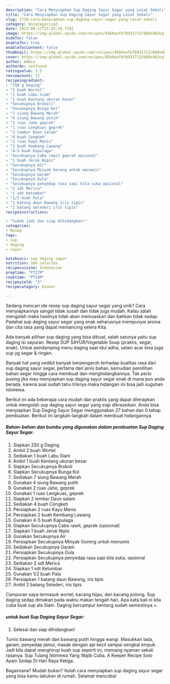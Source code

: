 ```yaml
---
description: "Cara Menyiapkan Sup Daging Sayur Segar yang Lezat Sekali"
title: "Cara Menyiapkan Sup Daging Sayur Segar yang Lezat Sekali"
slug: 1710-cara-menyiapkan-sup-daging-sayur-segar-yang-lezat-sekali
category: Uncategorized
date: 2022-09-17T21:55:10.719Z
image: https://img-global.cpcdn.com/recipes/45b6aafbf8931713/680x482cq70/sup-daging-sayur-segar-foto-resep-utama.jpg
hideToc: false
enableToc: true
enableTocContent: false
thumbnail: https://img-global.cpcdn.com/recipes/45b6aafbf8931713/680x482cq70/sup-daging-sayur-segar-foto-resep-utama.jpg
cover: https://img-global.cpcdn.com/recipes/45b6aafbf8931713/680x482cq70/sup-daging-sayur-segar-foto-resep-utama.jpg
author: Admin
authorAv: notfound
ratingvalue: 3.5
reviewcount: 12
recipeingredient:
- "250 g Daging"
- "2 buah Wortel"
- "1 buah Labu Siam"
- "1 buah Kentang ukuran besar"
- "Secukupnya Brokoli"
- "Secukupnya Bunga Kol"
- "7 siung Bawang Merah"
- "4 siung Bawang putih"
- "2 ruas Jahe geprek"
- "1 ruas Lengkuas geprek"
- "2 lembar Daun salam"
- "4 buah Cengkeh"
- "2 ruas Kayu Manis"
- "2 buah Kembang Lawang"
- "4-5 buah Kapulaga"
- "Secukupnya Cabe rawit geprek opsional"
- "1 buah Jeruk Nipis"
- "Secukupnya Air"
- "Secukupnya Minyak Goreng untuk menumis"
- "Secukupnya Garam"
- "Secukupnya Gula"
- "Secukupnya penyedap rasa sapi bila suka opsional"
- "2 sdt Merica"
- "1 sdt Ketumbar"
- "1/2 buah Pala"
- "1 batang daun Bawang iris tipis"
- "2 batang Selederi iris tipis"
recipeinstructions:

- "Sudah jadi dan siap dihidangkan!"
categories:
- Resep
tags:
- sup
- daging
- sayur

katakunci: sup daging sayur 
nutrition: 164 calories
recipecuisine: Indonesian
preptime: "PT27M"
cooktime: "PT54M"
recipeyield: "3"
recipecategory: Dinner

---
```





Sedang mencari ide resep sup daging sayur segar yang unik? Cara menyiapkannya sangat tidak susah dan tidak juga mudah. Kalau salah mengolah maka hasilnya tidak akan memuaskan dan bahkan tidak sedap. Padahal sup daging sayur segar yang enak seharusnya mempunyai aroma dan cita rasa yang dapat memancing selera Kita.





Ada banyak pilihan sup daging yang bisa dibuat, salah satunya yaitu sup daging isi sayuran. Resep SUP SAYUR/Vegetable Soup (praktis, segar, enak). Untuk pendamping menu daging saat idul adha, selain acar bisa juga sup yg segar &amp; ringan.

Banyak hal yang sedikit banyak berpengaruh terhadap kualitas rasa dari sup daging sayur segar, pertama dari jenis bahan, kemudian pemilihan bahan segar hingga cara membuat dan menghidangkannya. Tak perlu pusing jika mau menyiapkan sup daging sayur segar enak di mana pun anda berada, karena asal sudah tahu triknya maka hidangan ini bisa jadi suguhan istimewa.






Berikut ini ada beberapa cara mudah dan praktis yang dapat diterapkan untuk mengolah sup daging sayur segar yang siap dikreasikan. Anda bisa menyiapkan Sup Daging Sayur Segar menggunakan 27 bahan dan 0 tahap pembuatan. Berikut ini langkah-langkah dalam membuat hidangannya.

<!--inarticleads1-->

##### Bahan-bahan dan bumbu yang digunakan dalam pembuatan Sup Daging Sayur Segar:

1. Siapkan 250 g Daging
1. Ambil 2 buah Wortel
1. Sediakan 1 buah Labu Siam
1. Ambil 1 buah Kentang ukuran besar
1. Siapkan Secukupnya Brokoli
1. Siapkan Secukupnya Bunga Kol
1. Sediakan 7 siung Bawang Merah
1. Gunakan 4 siung Bawang putih
1. Gunakan 2 ruas Jahe, geprek
1. Gunakan 1 ruas Lengkuas, geprek
1. Siapkan 2 lembar Daun salam
1. Sediakan 4 buah Cengkeh
1. Persiapkan 2 ruas Kayu Manis
1. Persiapkan 2 buah Kembang Lawang
1. Gunakan 4-5 buah Kapulaga
1. Siapkan Secukupnya Cabe rawit, geprek (opsional)
1. Siapkan 1 buah Jeruk Nipis
1. Gunakan Secukupnya Air
1. Persiapkan Secukupnya Minyak Goreng untuk menumis
1. Sediakan Secukupnya Garam
1. Persiapkan Secukupnya Gula
1. Persiapkan Secukupnya penyedap rasa sapi bila suka, opsional
1. Sediakan 2 sdt Merica
1. Siapkan 1 sdt Ketumbar
1. Gunakan 1/2 buah Pala
1. Persiapkan 1 batang daun Bawang, iris tipis
1. Ambil 2 batang Selederi, iris tipis


Campuran saya termasuk wortel, kacang hijau, dan kacang polong. Sup daging sedap dimakan pada waktu makan tengah hari. Apa kata kali ni kita cuba buat sup ala Siam. Daging bercampur kentang sudah semestinya ×. 

<!--inarticleads2-->

#####  untuk buat Sup Daging Sayur Segar:


1. Selesai dan siap dihidangkan!

Tumis bawang merah dan bawang putih hingga wangi. Masukkan lada, garam, penyedap jamur, masak dengan api kecil sampai sengkal empuk. Jadi bila dapat menghirup kuah sup seperti ini, memang nyaman sekali rasanya. Sup Tulang Istimewa Yang Wajib Cuba. A Keeper Recipe Soto Ayam Sedap Di Hari Raya Ketiga. 

Bagaimana? Mudah bukan? Itulah cara menyiapkan sup daging sayur segar yang bisa kamu lakukan di rumah. Selamat mencoba!
